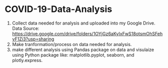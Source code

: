 # COVID-19-Data-Analysis

1. Collect data needed for analysis and uploaded into my Google Drive.
   Data Source: https://drive.google.com/drive/folders/1OYjGz6aKyIxFwS18otsmOhSFehvF1Zi3?usp=sharing
2. Make tranformation/process on data needed for analysis.
3. make different analysis using Pandas package on data and visulaize using Python package like: matplotlib.pyplot, seaborn, and plotly.express.
